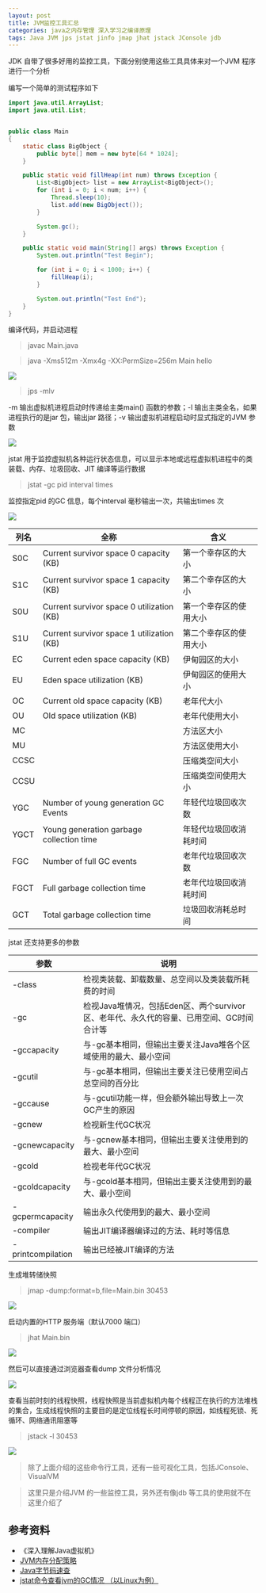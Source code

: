 ```yaml
---
layout: post
title: JVM监控工具汇总
categories: java之内存管理 深入学习之编译原理
tags: Java JVM jps jstat jinfo jmap jhat jstack JConsole jdb 
---
```


JDK 自带了很多好用的监控工具，下面分别使用这些工具具体来对一个JVM 程序进行一个分析

编写一个简单的测试程序如下

```java
import java.util.ArrayList;
import java.util.List;


public class Main 
{
    static class BigObject {
        public byte[] mem = new byte[64 * 1024];
    }

    public static void fillHeap(int num) throws Exception {
        List<BigObject> list = new ArrayList<BigObject>();
        for (int i = 0; i < num; i++) {
            Thread.sleep(10);
            list.add(new BigObject());
        }

        System.gc();
    }

    public static void main(String[] args) throws Exception {
        System.out.println("Test Begin");

        for (int i = 0; i < 1000; i++) {
            fillHeap(i);
        }

        System.out.println("Test End");
    }
}
```

编译代码，并启动进程

>javac Main.java

>java -Xms512m -Xmx4g -XX:PermSize=256m Main hello

![](../media/image/2019-08-14/01.png)

>jps -mlv

-m 输出虚拟机进程启动时传递给主类main() 函数的参数；-l 输出主类全名，如果进程执行的是jar 包，输出jar 路径；-v 输出虚拟机进程启动时显式指定的JVM 参数

![](../media/image/2019-08-14/02.png)

jstat 用于监控虚拟机各种运行状态信息，可以显示本地或远程虚拟机进程中的类装载、内存、垃圾回收、JIT 编译等运行数据

>jstat -gc pid interval times

监控指定pid 的GC 信息，每个interval 毫秒输出一次，共输出times 次

![](../media/image/2019-08-14/03.png)

列名   | 全称                                      | 含义
------|-------------------------------------------|------------------------
S0C   | Current survivor space 0 capacity (KB)    | 第一个幸存区的大小
S1C   | Current survivor space 1 capacity (KB)    | 第二个幸存区的大小
S0U   | Current survivor space 0 utilization (KB) | 第一个幸存区的使用大小
S1U   | Current survivor space 1 utilization (KB) | 第二个幸存区的使用大小
EC    | Current eden space capacity (KB)          | 伊甸园区的大小
EU    | Eden space utilization (KB)               | 伊甸园区的使用大小
OC    | Current old space capacity (KB)           | 老年代大小
OU    | Old space utilization (KB)                | 老年代使用大小
MC    |                                           | 方法区大小
MU    |                                           | 方法区使用大小
CCSC  |                                           | 压缩类空间大小
CCSU  |                                           | 压缩类空间使用大小
YGC   | Number of young generation GC Events      | 年轻代垃圾回收次数
YGCT  | Young generation garbage collection time  | 年轻代垃圾回收消耗时间
FGC   | Number of full GC events                  | 老年代垃圾回收次数
FGCT  | Full garbage collection time              | 老年代垃圾回收消耗时间
GCT   | Total garbage collection time             | 垃圾回收消耗总时间

jstat 还支持更多的参数

参数              | 说明 
------------------|--------------------------------------------------------------------------------
-class            | 检视类装载、卸载数量、总空间以及类装载所耗费的时间
-gc               | 检视Java堆情况，包括Eden区、两个survivor区、老年代、永久代的容量、已用空间、GC时间合计等
-gccapacity       | 与-gc基本相同，但输出主要关注Java堆各个区域使用的最大、最小空间
-gcutil           | 与-gc基本相同，但输出主要关注已使用空间占总空间的百分比
-gccause          | 与-gcutil功能一样，但会额外输出导致上一次GC产生的原因
-gcnew            | 检视新生代GC状况
-gcnewcapacity    | 与-gcnew基本相同，但输出主要关注使用到的最大、最小空间
-gcold            | 检视老年代GC状况
-gcoldcapacity    | 与-gcold基本相同，但输出主要关注使用到的最大、最小空间
-gcpermcapacity   | 输出永久代使用到的最大、最小空间
-compiler         | 输出JIT编译器编译过的方法、耗时等信息
-printcompilation | 输出已经被JIT编译的方法

生成堆转储快照

>jmap -dump:format=b,file=Main.bin 30453

![](../media/image/2019-08-14/04.png)

启动内置的HTTP 服务端（默认7000 端口）

>jhat Main.bin

![](../media/image/2019-08-14/05.png)

然后可以直接通过浏览器查看dump 文件分析情况

![](../media/image/2019-08-14/06.png)

查看当前时刻的线程快照，线程快照是当前虚拟机内每个线程正在执行的方法堆栈的集合，生成线程快照的主要目的是定位线程长时间停顿的原因，如线程死锁、死循环、网络通讯阻塞等

>jstack -l 30453

![](../media/image/2019-08-14/07.png)

>除了上面介绍的这些命令行工具，还有一些可视化工具，包括JConsole、VisualVM

>这里只是介绍JVM 的一些监控工具，另外还有像jdb 等工具的使用就不在这里介绍了

## 参考资料

* 《深入理解Java虚拟机》
* [JVM内存分配策略](http://www.xumenger.com/java-gc-memory-201903115/)
* [Java字节码速查](http://www.xumenger.com/java-jvm-opcode-20190706/)
* [jstat命令查看jvm的GC情况 （以Linux为例）](https://www.cnblogs.com/yjd_hycf_space/p/7755633.html)
